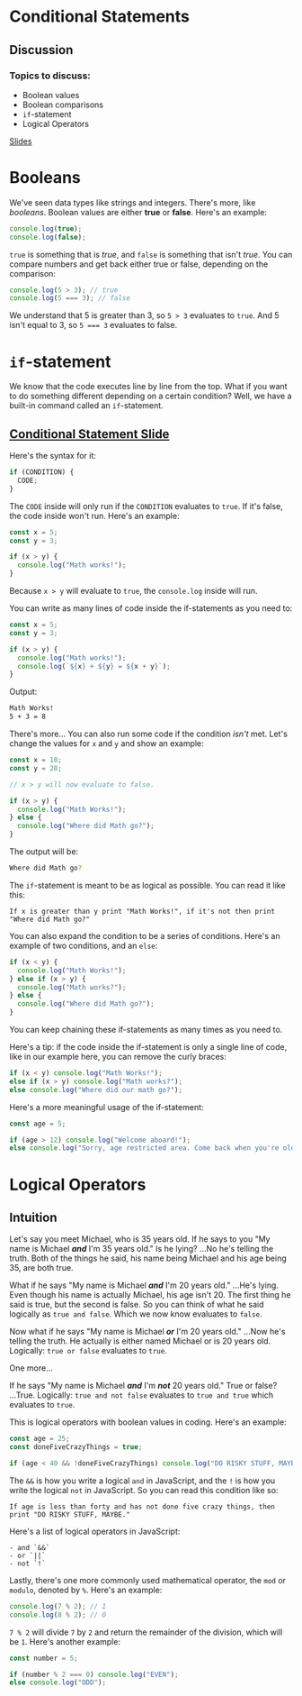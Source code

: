 # Conditional Statements

## Discussion

### Topics to discuss:

- Boolean values
- Boolean comparisons
- `if`-statement
- Logical Operators

[Slides](https://docs.google.com/presentation/d/1P8MPXUktK_viz0AO2Vqu4WKPrCiWLh7CGbiKrTztLcU/edit)

# Booleans

We've seen data types like strings and integers. There's more, like _booleans_. Boolean values are either **true** or **false**. Here's an example:

```javascript
console.log(true);
console.log(false);
```

`true` is something that is _true_, and `false` is something that isn't _true_. You can compare numbers and get back either true or false, depending on the comparison:

```javascript
console.log(5 > 3); // true
console.log(5 === 3); // false
```

We understand that 5 is greater than 3, so `5 > 3` evaluates to `true`. And 5 isn't equal to 3, so `5 === 3` evaluates to false.

# `if`-statement

We know that the code executes line by line from the top. What if you want to do something different depending on a certain condition? Well, we have a built-in command called an `if`-statement.

## [Conditional Statement Slide](https://docs.google.com/presentation/d/1P8MPXUktK_viz0AO2Vqu4WKPrCiWLh7CGbiKrTztLcU/edit#slide=id.g44b02ef8a3_0_213)

Here's the syntax for it:

```javascript
if (CONDITION) {
  CODE;
}
```

The `CODE` inside will only run if the `CONDITION` evaluates to `true`. If it's false, the code inside won't run. Here's an example:

```javascript
const x = 5;
const y = 3;

if (x > y) {
  console.log("Math works!");
}
```

Because `x > y` will evaluate to `true`, the `console.log` inside will run.

You can write as many lines of code inside the if-statements as you need to:

```javascript
const x = 5;
const y = 3;

if (x > y) {
  console.log("Math works!");
  console.log(`${x} + ${y} = ${x + y}`);
}
```

Output:

```bash
Math Works!
5 + 3 = 8
```

There's more... You can also run some code if the condition _isn't_ met. Let's change the values for `x` and `y` and show an example:

```javascript
const x = 10;
const y = 28;

// x > y will now evaluate to false.

if (x > y) {
  console.log("Math Works!");
} else {
  console.log("Where did Math go?");
}
```

The output will be:

```bash
Where did Math go?
```

The `if`-statement is meant to be as logical as possible. You can read it like this:

```
If x is greater than y print "Math Works!", if it's not then print "Where did Math go?"
```

You can also expand the condition to be a series of conditions. Here's an example of two conditions, and an `else`:

```javascript
if (x < y) {
  console.log("Math Works!");
} else if (x > y) {
  console.log("Math works?");
} else {
  console.log("Where did Math go?");
}
```

You can keep chaining these if-statements as many times as you need to.

Here's a tip: if the code inside the if-statement is only a single line of code, like in our example here, you can remove the curly braces:

```javascript
if (x < y) console.log("Math Works!");
else if (x > y) console.log("Math works?");
else console.log("Where did our math go?");
```

Here's a more meaningful usage of the if-statement:

```javascript
const age = 5;

if (age > 12) console.log("Welcome aboard!");
else console.log("Sorry, age restricted area. Come back when you're older.");
```

# Logical Operators

## Intuition

Let's say you meet Michael, who is 35 years old. If he says to you "My name is Michael **_and_** I'm 35 years old." Is he lying? ...No he's telling the truth. Both of the things he said, his name being Michael and his age being 35, are both true.

What if he says "My name is Michael **_and_** I'm 20 years old." ...He's lying. Even though his name is actually Michael, his age isn't 20. The first thing he said is true, but the second is false. So you can think of what he said logically as `true and false`. Which we now know evaluates to `false`.

Now what if he says "My name is Michael **_or_** I'm 20 years old." ...Now he's telling the truth. He actually is either named Michael or is 20 years old. Logically: `true or false` evaluates to `true`.

One more...

If he says "My name is Michael **_and_** I'm **_not_** 20 years old." True or false? ...True. Logically: `true and not false` evaluates to `true and true` which evaluates to `true`.

This is logical operators with boolean values in coding. Here's an example:

```javascript
const age = 25;
const doneFiveCrazyThings = true;

if (age < 40 && !doneFiveCrazyThings) console.log("DO RISKY STUFF, MAYBE.");
```

The `&&` is how you write a logical `and` in JavaScript, and the `!` is how you write the logical `not` in JavaScript. So you can read this condition like so:

```
If age is less than forty and has not done five crazy things, then print "DO RISKY STUFF, MAYBE."
```

Here's a list of logical operators in JavaScript:

```
- and `&&`
- or `||`
- not `!`
```

Lastly, there's one more commonly used mathematical operator, the `mod` or `modulo`, denoted by `%`. Here's an example:

```javascript
console.log(7 % 2); // 1
console.log(8 % 2); // 0
```

`7 % 2` will divide `7` by `2` and return the remainder of the division, which will be `1`. Here's another example:

```javascript
const number = 5;

if (number % 2 === 0) console.log("EVEN");
else console.log("ODD");
```
